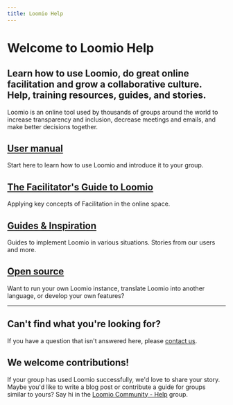 ```yaml
---
title: Loomio Help
---
```


<h1 class="lmo-page-title">Welcome to Loomio Help</h1>

<h2 class="mui--text-dark-secondary">Learn how to use Loomio, do great online facilitation and grow a collaborative culture. Help, training resources, guides, and stories.</h2>

Loomio is an online tool used by thousands of groups around the world to increase transparency and inclusion, decrease meetings and emails, and make better decisions together.

## [User manual](user_manual)
Start here to learn how to use Loomio and introduce it to your group.

## [The Facilitator's Guide to Loomio](facilitators_guide)
Applying key concepts of Facilitation in the online space.

## [Guides & Inspiration](blog_links)
Guides to implement Loomio in various situations. Stories from our users and more.

## [Open source](dev_manual)
Want to run your own Loomio instance, translate Loomio into another language, or develop your own features?

***

## Can't find what you're looking for?

If you have a question that isn't answered here, please [contact us](https://www.loomio.org/contact).

## We welcome contributions!

If your group has used Loomio successfully, we'd love to share your story. Maybe you'd like to write a blog post or contribute a guide for groups similar to yours? Say hi in the [Loomio Community - Help](https://www.loomio.org/g/gEn4xSLw/loomio-community-help) group.
